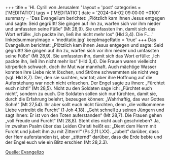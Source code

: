 +++
title = 'Hl. Cyrill von Jerusalem  '
layout = 'post'
categories = ['MEDITATIO']
tags = ['MEDITATIO']
date = '2024-04-02 09:00:00 +0100'
summary = 'Das Evangelium berichtet: „Plötzlich kam ihnen Jesus entgegen und sagte: Seid gegrüßt! Sie gingen auf ihn zu, warfen sich vor ihm nieder und umfassten seine Füße“ (Mt 28,9). Sie umfassten ihn, damit sich das Wort erfülle: „Ich packte ihn, ließ ihn nicht mehr los“ (Hld 3,4). Die F....'
linkedsummaryImage = 'meditatio.jpg'
keepImageRatio = 'true'
+++
Das Evangelium berichtet: „Plötzlich kam ihnen Jesus entgegen und sagte: Seid gegrüßt! Sie gingen auf ihn zu, warfen sich vor ihm nieder und umfassten seine Füße“ (Mt 28,9). Sie umfassten ihn, damit sich das Wort erfülle: „Ich packte ihn, ließ ihn nicht mehr los“ (Hld 3,4). Die Frauen waren vielleicht körperlich schwach, doch ihr Mut war mannhaft.<!--more--> Auch mächtige Wasser konnten ihre Liebe nicht löschen, und Ströme schwemmten sie nicht weg (vgl. Hld 8,7). Der, den sie suchten, war tot; aber ihre Hoffnung auf die Auferstehung war noch nicht erloschen.
Der Engel sagte zu ihnen: „Fürchtet euch nicht!“ (Mt 28,5). Nicht zu den Soldaten sage ich: „Fürchtet euch nicht“, sondern zu euch. Die Soldaten sollen sich nur fürchten, damit sie, durch die Erfahrung belehrt, bezeugen können: „Wahrhaftig, das war Gottes Sohn!“ (Mt 27,54). Ihr aber sollt euch nicht fürchten, denn „die vollkommene Liebe vertreibt die Furcht“ (1 Joh 4,18).
„Geht schnell zu seinen Jüngern und sagt ihnen: Er ist von den Toten auferstanden“ (Mt 28,7). Die Frauen gehen „voll Freude und Furcht“ (Mt 28,8). Steht dies nicht auch geschrieben? Ja, im zweiten Psalm über das Leiden Christi heißt es: „Dient dem Herrn mit Furcht und jubelt ihm zu mit Zittern!“ (Ps 2,11 LXX). „Jubelt“ darüber, dass der Herr auferstanden ist, aber „zitternd“ darüber, dass die Erde bebte und der Engel euch wie ein Blitz erschien (Mt 28,2.3).


[Quelle: Evangelizo](https://evangeliumtagfuertag.org/DE/gospel)
